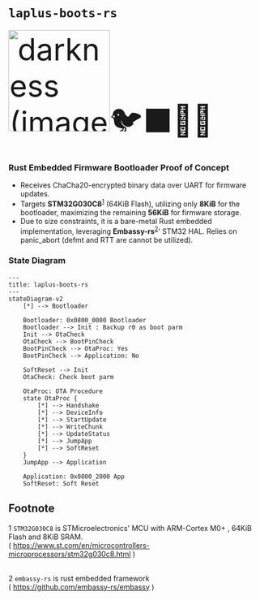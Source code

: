 <!--
SPDX-FileCopyrightText: © 2025 Jinwoo Park (pmnxis@gmail.com)

SPDX-License-Identifier: MIT OR Apache-2.0
-->

# `laplus-boots-rs`

 <span style="font-size: 60px;"><img src="https://hololive.hololivepro.com/wp-content/uploads/2020/07/La-Darknesss_pr-img_04.png" alt="darkness (image's copyright is under  COVER company)" width="200">🐦‍⬛👢🦀</span>

### **Rust Embedded Firmware Bootloader Proof of Concept**
- Receives ChaCha20-encrypted binary data over UART for firmware updates.  
- Targets **STM32G030C8**<sup>[1](#footnote_1)</sup> (64KiB Flash), utilizing only **8KiB** for the bootloader, maximizing the remaining **56KiB** for firmware storage.
- Due to size constraints, it is a bare-metal Rust embedded implementation, leveraging **Embassy-rs**<sup>[2](#footnote_2)</sup>' STM32 HAL. Relies on panic_abort (defmt and RTT are cannot be utilized).

### State Diagram

```mermaid
---
title: laplus-boots-rs
---
stateDiagram-v2
    [*] --> Bootloader

    Bootloader: 0x0800_0000 Bootloader
    Bootloader --> Init : Backup r0 as boot parm
    Init --> OtaCheck
    OtaCheck --> BootPinCheck
    BootPinCheck --> OtaProc: Yes
    BootPinCheck --> Application: No

    SoftReset --> Init
    OtaCheck: Check boot parm
    
    OtaProc: OTA Procedure
    state OtaProc {
        [*] --> Handshake
        [*] --> DeviceInfo
        [*] --> StartUpdate
        [*] --> WriteChunk
        [*] --> UpdateStatus
        [*] --> JumpApp
        [*] --> SoftReset
    }
    JumpApp --> Application

    Application: 0x0800_2000 App
    SoftReset: Soft Reset
```

## Footnote
<a name="footnote_1">1</a> `STM32G030C8` is STMicroelectronics' MCU with ARM-Cortex M0+ , 64KiB Flash and 8KiB SRAM. <br>
( https://www.st.com/en/microcontrollers-microprocessors/stm32g030c8.html ) <br><br>

<a name="footnote_2">2</a> `embassy-rs` is rust embedded framework<br>
( https://github.com/embassy-rs/embassy )<br><br>
